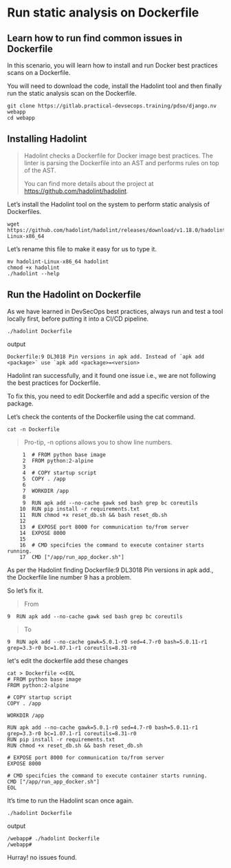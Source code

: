Run static analysis on Dockerfile
================================================================================

Learn how to run find common issues in Dockerfile
--------------------------------------------------------------------------------

In this scenario, you will learn how to install and run Docker best practices scans on a Dockerfile.

You will need to download the code, install the Hadolint tool and then finally run the static analysis scan on the Dockerfile.

```
git clone https://gitlab.practical-devsecops.training/pdso/django.nv webapp
cd webapp
```

Installing Hadolint
----------
> Hadolint checks a Dockerfile for Docker image best practices. The linter is parsing the Dockerfile into an AST and performs rules on top of the AST.
>
> You can find more details about the project at https://github.com/hadolint/hadolint.

Let’s install the Hadolint tool on the system to perform static analysis of Dockerfiles.

```
wget https://github.com/hadolint/hadolint/releases/download/v1.18.0/hadolint-Linux-x86_64
```
Let’s rename this file to make it easy for us to type it.

```
mv hadolint-Linux-x86_64 hadolint
chmod +x hadolint
./hadolint --help
```

Run the Hadolint on Dockerfile
--------------
As we have learned in DevSecOps best practices, always run and test a tool locally first, before putting it into a CI/CD pipeline.

```
./hadolint Dockerfile
```
output
```
Dockerfile:9 DL3018 Pin versions in apk add. Instead of `apk add <package>` use `apk add <package>=<version>
```
Hadolint ran successfully, and it found one issue i.e., we are not following the best practices for Dockerfile.

To fix this, you need to edit Dockerfile and add a specific version of the package.

Let’s check the contents of the Dockerfile using the cat command.
```
cat -n Dockerfile
```
> Pro-tip, -n options allows you to show line numbers.


```
     1  # FROM python base image
     2  FROM python:2-alpine
     3
     4  # COPY startup script
     5  COPY . /app
     6
     7  WORKDIR /app
     8
     9  RUN apk add --no-cache gawk sed bash grep bc coreutils
    10  RUN pip install -r requirements.txt
    11  RUN chmod +x reset_db.sh && bash reset_db.sh
    12
    13  # EXPOSE port 8000 for communication to/from server
    14  EXPOSE 8000
    15
    16  # CMD specifcies the command to execute container starts running.
    17  CMD ["/app/run_app_docker.sh"]
```

As per the Hadolint finding Dockerfile:9 DL3018 Pin versions in apk add., the Dockerfile line number 9 has a problem.

So let’s fix it.

> From
```
9  RUN apk add --no-cache gawk sed bash grep bc coreutils
```
> To
```
9  RUN apk add --no-cache gawk=5.0.1-r0 sed=4.7-r0 bash=5.0.11-r1 grep=3.3-r0 bc=1.07.1-r1 coreutils=8.31-r0
```

let's edit the dockerfile add these changes 
```
cat > Dockerfile <<EOL
# FROM python base image
FROM python:2-alpine

# COPY startup script
COPY . /app

WORKDIR /app

RUN apk add --no-cache gawk=5.0.1-r0 sed=4.7-r0 bash=5.0.11-r1 grep=3.3-r0 bc=1.07.1-r1 coreutils=8.31-r0
RUN pip install -r requirements.txt
RUN chmod +x reset_db.sh && bash reset_db.sh

# EXPOSE port 8000 for communication to/from server
EXPOSE 8000

# CMD specifcies the command to execute container starts running.
CMD ["/app/run_app_docker.sh"]
EOL
```
It’s time to run the Hadolint scan once again.

```
./hadolint Dockerfile
```
output
```
/webapp# ./hadolint Dockerfile
/webapp#
```

Hurray! no issues found.